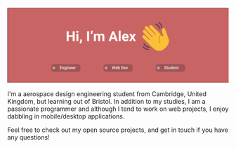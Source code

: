 ![banner image](https://github.com/atoff/atoff/blob/master/GH_Banner.png?raw=true)

I'm a aerospace design engineering student from Cambridge, United Kingdom, but learning out of Bristol. In addition to my studies, I am a passionate programmer and although I tend to work on web projects, I enjoy dabbling in mobile/desktop applications. 

Feel free to check out my open source projects, and get in touch if you have any questions!



<!--
**atoff/atoff** is a ✨ _special_ ✨ repository because its `README.md` (this file) appears on your GitHub profile.

Here are some ideas to get you started:

- 🔭 I’m currently working on ...
- 🌱 I’m currently learning ...
- 👯 I’m looking to collaborate on ...
- 🤔 I’m looking for help with ...
- 💬 Ask me about ...
- 📫 How to reach me: ...
- 😄 Pronouns: ...
- ⚡ Fun fact: ...
-->
